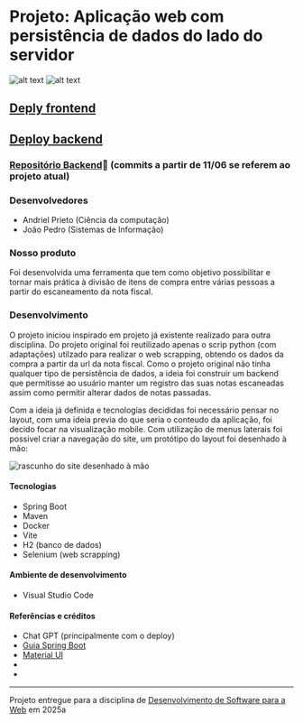 # Projeto: Aplicação web com persistência de dados do lado do servidor

![alt text](gif-login-1.gif) ![alt text](gif-homeetc-1.gif)

## [Deply frontend](https://project3-2025a-andriel-joao.vercel.app)
## [Deploy backend](https://divide-ai-backend-1.onrender.com)

### [Repositório Backend](https://github.com/apfmota/divide-ai-backend)🔗 (commits a partir de 11/06 se referem ao projeto atual)

### Desenvolvedores
- Andriel Prieto (Ciência da computação)
- João Pedro (Sistemas de Informação)

### Nosso produto

Foi desenvolvida uma ferramenta que tem como objetivo possibilitar e tornar mais prática à divisão de itens de compra entre várias pessoas a partir do escaneamento da nota fiscal.


### Desenvolvimento

O projeto iniciou inspirado em projeto já existente realizado para outra disciplina. Do projeto original foi reutilizado apenas o scrip python (com adaptações) utilzado para realizar o web scrapping, obtendo os dados da compra a partir da url da nota fiscal. Como o projeto original não tinha qualquer tipo de persistência de dados, a ideia foi construir um backend que permitisse ao usuário manter um registro das suas notas escaneadas assim como permitir alterar dados de notas passadas.

Com a ideia já definida e tecnologias decididas foi necessário pensar no layout, com uma ideia previa do que seria o conteudo da aplicação, foi decido focar na visualização mobile. Com utilização de menus laterais foi possivel criar a navegação do site, um protótipo do layout foi desenhado à mão:

![rascunho do site desenhado à mão](rascunho-divide-ai.jpg)


#### Tecnologias

- Spring Boot
- Maven
- Docker
- Vite
- H2 (banco de dados)
- Selenium (web scrapping)

#### Ambiente de desenvolvimento

- Visual Studio Code

#### Referências e créditos

- Chat GPT (principalmente com o deploy)
- [Guia Spring Boot](https://spring.io/guides/gs/spring-boot)
- [Material UI](https://mui.com/material-ui)
-
-
---
Projeto entregue para a disciplina de [Desenvolvimento de Software para a Web](http://github.com/andreainfufsm/elc1090-2025a) em 2025a